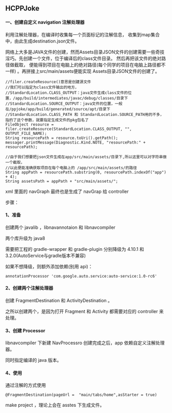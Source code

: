 ## HCPPJoke
#### 一、创建自定义 navigation 注解处理器

利用注解处理器，在编译时收集每一个页面标记的注解信息，
收集到map集合中，由此生成destination.json文件。 

网络上大多是JAVA文件的创建，然而Assets目录JSON文件的创建需要一些奇技淫巧。先创建一个文件，位于编译后的class文件目录。
然后再把该文件的绝对路径做截取，
便能得到项目在电脑上的绝对路径(每个同学的项目在电脑上路径都不一样)
。再拼接上src/main/assets便能实现 Assets目录JSON文件的创建了。



```
//filer.createResource()意思是创建源文件
//我们可以指定为class文件输出的地方，
//StandardLocation.CLASS_OUTPUT：java文件生成class文件的位置，/app/build/intermediates/javac/debug/classes/目录下
//StandardLocation.SOURCE_OUTPUT：java文件的位置，一般在/ppjoke/app/build/generated/source/apt/目录下
//StandardLocation.CLASS_PATH 和 StandardLocation.SOURCE_PATH用的不多，指的了这个参数，就要指定生成文件的pkg包名了 
FileObject resource = filer.createResource(StandardLocation.CLASS_OUTPUT, "", OUTPUT_FILE_NAME); 
String resourcePath = resource.toUri().getPath(); 
messager.printMessage(Diagnostic.Kind.NOTE, "resourcePath:" + resourcePath); 

//由于我们想要把json文件生成在app/src/main/assets/目录下,所以这里可以对字符串做一个截取，
//以此便能准确获取项目在每个电脑上的 /app/src/main/assets/的路径
String appPath = resourcePath.substring(0, resourcePath.indexOf("app") + 4);
String assetsPath = appPath + "src/main/assets/";
```

xml 里面的 navGraph 最终也是生成了 navGrap 给 controller 

步骤：
#### 1、准备
创建两个 javalib ，libnavannotaion 和 libnavcompiler


两个库升级为 java8

需要把工程的 gradle-wrapper 和 gradle-plugin 分别降级为 4.10.1 和 3.2.0(AutoService与gradle版本不兼容)

如果不想降级，则额外添加依赖(别用 api)：
```
annotationProcessor 'com.google.auto.service:auto-service:1.0-rc6'
```


#### 2、创建两个注解处理器
创建 FragmentDestination 和 ActivityDestination 。

 
 之所以创建两个，是因为打开 Fragment 和 Activity 都需要对应的 controller 来处理。
 
 
 
#### 3、创建 Processor
libnavcompiler 下新建 NavProcessro 
创建完成之后，app 依赖自定义注解处理器。


同时指定编译的 java 版本。

#### 4、使用
通过注解的方式使用
```
@FragmentDestination(pageUrl =  "main/tabs/home",asStarter = true)

```
make project ，理论上会在 asstes 下生成文件。


